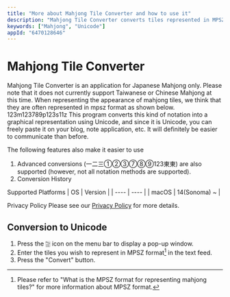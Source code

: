 ```yaml
---
title: "More about Mahjong Tile Converter and how to use it"
description: "Mahjong Tile Converter converts tiles represented in MPSZ format into a graphical representation using Unicode."
keywords: ["Mahjong", "Unicode"]
appId: "6470128646"
---
```


# Mahjong Tile Converter
Mahjong Tile Converter is an application for Japanese Mahjong only. Please note that it does not currently support Taiwanese or Chinese Mahjong at this time. When representing the appearance of mahjong tiles, we think that they are often represented in mpsz format as shown below. 123m123789p123s11z This program converts this kind of notation into a graphical representation using Unicode, and since it is Unicode, you can freely paste it on your blog, note application, etc. It will definitely be easier to communicate than before.

The following features also make it easier to use
1. Advanced conversions (一二三①②③⑦⑧⑨123東東) are also supported (however, not all notation methods are supported).
2. Conversion History

Supported Platforms
| OS | Version |
| ---- | ---- |
| macOS | 14(Sonoma) ~ |

Privacy Policy
Please see our [Privacy Policy](/en/privacy) for more details.

## Conversion to Unicode
1. Press the 🀟 icon on the menu bar to display a pop-up window.
2. Enter the tiles you wish to represent in MPSZ format[^1] in the text feed.
3. Press the "Convert" button.

[^1]: Please refer to "What is the MPSZ format for representing mahjong tiles?" for more information about MPSZ format.